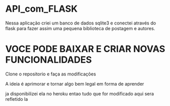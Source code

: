 # API_com_FLASK
Nessa aplicação criei um banco de dados sqlite3 e conectei através do flask para fazer assim uma pequena biblioteca de postagem e autores.

# VOCE PODE BAIXAR E CRIAR NOVAS FUNCIONALIDADES
Clone o repositorio e faça as modificações 

A ideia é aprimorar e tornar algo bem legal em forma de aprender 

ja disponibilizei ela no heroku entao tudo que for modificado aqui sera refletido la 
